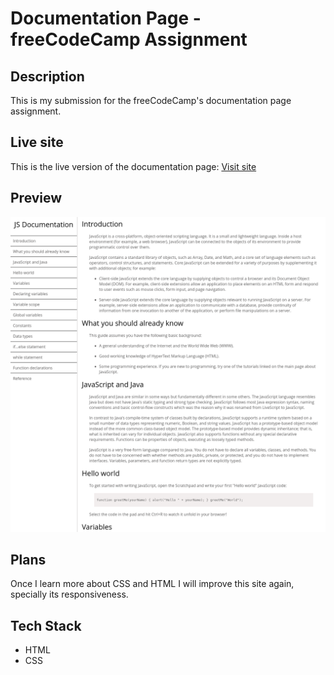 # Documentation Page - freeCodeCamp Assignment

## Description

This is my submission for the freeCodeCamp's documentation page assignment.

## Live site

This is the live version of the documentation page: [Visit site](https://jeru7.github.io/docpage/)

## Preview

![Screenshot](docpage.png "Sample photo")

## Plans

Once I learn more about CSS and HTML I will improve this site again, specially its responsiveness.

## Tech Stack

- HTML
- CSS
